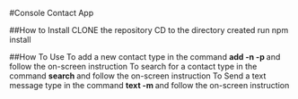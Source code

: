 #Console Contact App

##How to Install
CLONE the repository
CD to the directory created
run npm install

##How To Use
To add a new contact type in the command **add -n <name> -p <phoneNumber>** and follow the on-screen instruction
To search for a contact type in the command **search <name>** and follow the on-screen instruction
To Send a text message type in the command **text <name> -m <message>** and follow the on-screen instruction
